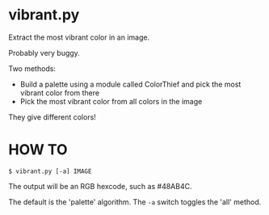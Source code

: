 # vibrant.py
Extract the most vibrant color in an image.

Probably very buggy.

Two methods:

* Build a palette using a module called ColorThief and pick the most vibrant color from there
* Pick the most vibrant color from all colors in the image

They give different colors!

# HOW TO
`$ vibrant.py [-a] IMAGE`

The output will be an RGB hexcode, such as #48AB4C.

The default is the 'palette' algorithm. The `-a` switch toggles the 'all' method.
